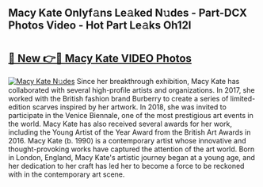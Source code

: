 ## Macy Kate Onlyf𝚊ns Le𝚊ked N𝚞des - Part-DCX Photos Video - Hot Part Le𝚊ks Oh12I

# <h2><a href="http://ab2982.deff.icu/?id=Macy+Kate">🔗 New 👉🔴 Macy Kate VIDEO Photos</a></h2>

[![Macy Kate N𝚞des](https://i.imgur.com/rIISA9y.gif)](http://ab2982.deff.icu/?id=Macy+Kate)
Since her breakthrough exhibition, Macy Kate has collaborated with several high-profile artists and organizations. In 2017, she worked with the British fashion brand Burberry to create a series of limited-edition scarves inspired by her artwork. In 2018, she was invited to participate in the Venice Biennale, one of the most prestigious art events in the world. Macy Kate has also received several awards for her work, including the Young Artist of the Year Award from the British Art Awards in 2016. Macy Kate (b. 1990) is a contemporary artist whose innovative and thought-provoking works have captured the attention of the art world. Born in London, England, Macy Kate's artistic journey began at a young age, and her dedication to her craft has led her to become a force to be reckoned with in the contemporary art scene.
